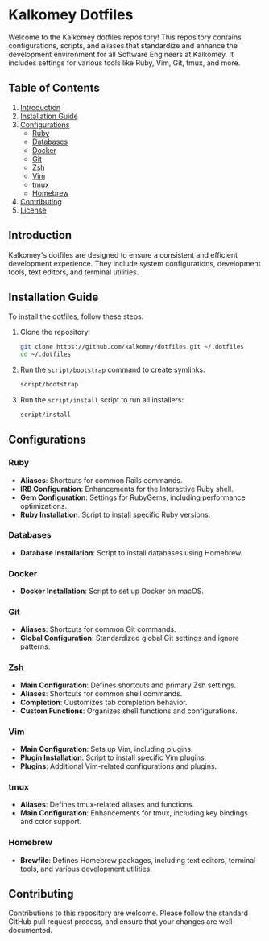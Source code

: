 # Kalkomey Dotfiles

Welcome to the Kalkomey dotfiles repository! This repository contains configurations, scripts, and aliases that standardize and enhance the development environment for all Software Engineers at Kalkomey. It includes settings for various tools like Ruby, Vim, Git, tmux, and more.

## Table of Contents

1. [Introduction](#introduction)
2. [Installation Guide](#installation-guide)
3. [Configurations](#configurations)
   - [Ruby](#ruby)
   - [Databases](#databases)
   - [Docker](#docker)
   - [Git](#git)
   - [Zsh](#zsh)
   - [Vim](#vim)
   - [tmux](#tmux)
   - [Homebrew](#homebrew)
4. [Contributing](#contributing)
5. [License](#license)

## Introduction

Kalkomey's dotfiles are designed to ensure a consistent and efficient development experience. They include system configurations, development tools, text editors, and terminal utilities.

## Installation Guide

To install the dotfiles, follow these steps:

1. Clone the repository:

   ```bash
   git clone https://github.com/kalkomey/dotfiles.git ~/.dotfiles
   cd ~/.dotfiles
   ```

2. Run the `script/bootstrap` command to create symlinks:
   
   ```bash
   script/bootstrap
   ```

3. Run the `script/install` script to run all installers:
   
   ```bash
   script/install
   ```

## Configurations

### Ruby

- **Aliases**: Shortcuts for common Rails commands.
- **IRB Configuration**: Enhancements for the Interactive Ruby shell.
- **Gem Configuration**: Settings for RubyGems, including performance optimizations.
- **Ruby Installation**: Script to install specific Ruby versions.

### Databases

- **Database Installation**: Script to install databases using Homebrew.

### Docker

- **Docker Installation**: Script to set up Docker on macOS.

### Git

- **Aliases**: Shortcuts for common Git commands.
- **Global Configuration**: Standardized global Git settings and ignore patterns.

### Zsh

- **Main Configuration**: Defines shortcuts and primary Zsh settings.
- **Aliases**: Shortcuts for common shell commands.
- **Completion**: Customizes tab completion behavior.
- **Custom Functions**: Organizes shell functions and configurations.

### Vim

- **Main Configuration**: Sets up Vim, including plugins.
- **Plugin Installation**: Script to install specific Vim plugins.
- **Plugins**: Additional Vim-related configurations and plugins.

### tmux

- **Aliases**: Defines tmux-related aliases and functions.
- **Main Configuration**: Enhancements for tmux, including key bindings and color support.

### Homebrew

- **Brewfile**: Defines Homebrew packages, including text editors, terminal tools, and various development utilities.

## Contributing

Contributions to this repository are welcome. Please follow the standard GitHub pull request process, and ensure that your changes are well-documented.
